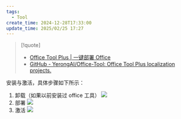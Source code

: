 ```yaml
---
tags:
  - Tool
create_time: 2024-12-28T17:33:00
update_time: 2025/02/25 17:27
---
```


> [!quote]
> - [Office Tool Plus | 一键部署 Office](https://otp.landian.vip/zh-cn/)
> - [GitHub - YerongAI/Office-Tool: Office Tool Plus localization projects.](https://github.com/YerongAI/Office-Tool)

安装与激活，具体步骤如下所示：

1. 卸载（如果以前安装过 office 工具）
   ![](https://img.xiaorang.fun/202502251726763.png)
2. 部署
   ![](https://img.xiaorang.fun/202502251726764.png)
3. 激活
   ![](https://img.xiaorang.fun/202502251726765.png)
